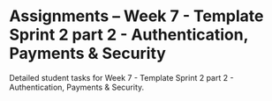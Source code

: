 # Assignments – Week 7 - Template Sprint 2 part 2 - Authentication, Payments & Security

Detailed student tasks for Week 7 - Template Sprint 2 part 2 - Authentication, Payments & Security.
